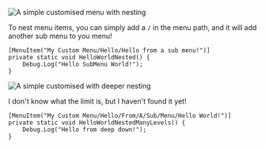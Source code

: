 ![A simple customised menu with nesting](simple-nested.png)

To nest menu items, you can simply add a `/` in the menu path, and it will add another sub menu to you menu!
```
[MenuItem("My Custom Menu/Hello/Hello from a sub menu!")]
private static void HelloWorldNested() {
	Debug.Log("Hello SubMenu World!");
}
```
![A simple customised with deeper nesting](simple-nested-many-times.png)

I don't know what the limit is, but I haven't found it yet!

```
[MenuItem("My Custom Menu/Hello/From/A/Sub/Menu/Hello World!")]
private static void HelloWorldNestedManyLevels() {
	Debug.Log("Hello from deep down!");
}
```